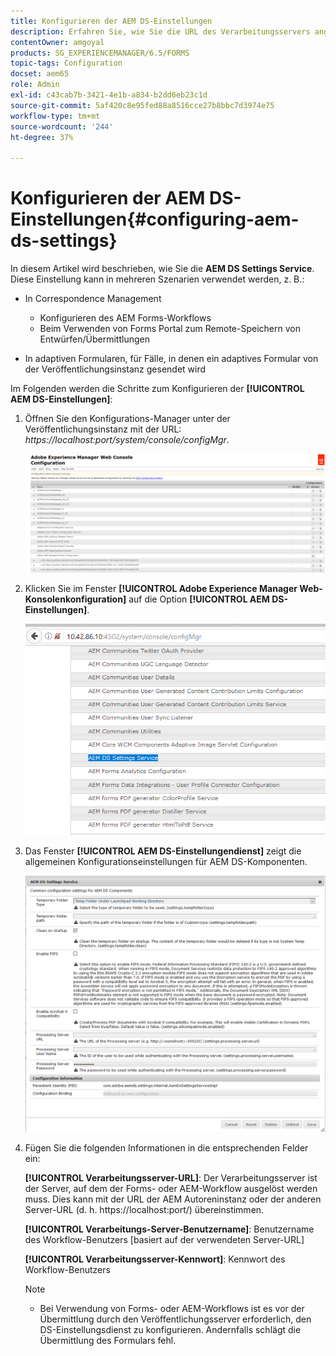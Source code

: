 ```yaml
---
title: Konfigurieren der AEM DS-Einstellungen
description: Erfahren Sie, wie Sie die URL des Verarbeitungsservers angeben, bevor Sie ein Formular senden.
contentOwner: amgoyal
products: SG_EXPERIENCEMANAGER/6.5/FORMS
topic-tags: Configuration
docset: aem65
role: Admin
exl-id: c43cab7b-3421-4e1b-a834-b2dd6eb23c1d
source-git-commit: 5af420c8e95fed88a8516cce27b8bbc7d3974e75
workflow-type: tm+mt
source-wordcount: '244'
ht-degree: 37%

---
```


# Konfigurieren der AEM DS-Einstellungen{#configuring-aem-ds-settings}

In diesem Artikel wird beschrieben, wie Sie die **AEM DS Settings Service**. Diese Einstellung kann in mehreren Szenarien verwendet werden, z. B.:

* In Correspondence Management

   * Konfigurieren des AEM Forms-Workflows
   * Beim Verwenden von Forms Portal zum Remote-Speichern von Entwürfen/Übermittlungen

* In adaptiven Formularen, für Fälle, in denen ein adaptives Formular von der Veröffentlichungsinstanz gesendet wird

Im Folgenden werden die Schritte zum Konfigurieren der **[!UICONTROL AEM DS-Einstellungen]**:

1. Öffnen Sie den Konfigurations-Manager unter der Veröffentlichungsinstanz mit der URL:\
   *https://localhost:port/system/console/configMgr*.

   ![AEM-Web-Konsolenkonfiguration](assets/web_configuration_console_new.png)

1. Klicken Sie im Fenster **[!UICONTROL Adobe Experience Manager Web-Konsolenkonfiguration]** auf die Option **[!UICONTROL AEM DS-Einstellungen]**.

   ![DS-Einstellungen](assets/ds_settings_new.png)

1. Das Fenster **[!UICONTROL AEM DS-Einstellungendienst]** zeigt die allgemeinen Konfigurationseinstellungen für AEM DS-Komponenten.

   ![DS-Einstellungs-Service](assets/ds_settings_service_new.png)

1. Fügen Sie die folgenden Informationen in die entsprechenden Felder ein:

   **[!UICONTROL Verarbeitungsserver-URL]**: Der Verarbeitungsserver ist der Server, auf dem der Forms- oder AEM-Workflow ausgelöst werden muss. Dies kann mit der URL der AEM Autoreninstanz oder der anderen Server-URL (d. h. https://localhost:port/) übereinstimmen.

   **[!UICONTROL Verarbeitungs-Server-Benutzername]**: Benutzername des Workflow-Benutzers [basiert auf der verwendeten Server-URL]

   **[!UICONTROL Verarbeitungsserver-Kennwort]**: Kennwort des Workflow-Benutzers

   >[!NOTE]
   >
   >
   >    
   >    
   >    * Bei Verwendung von Forms- oder AEM-Workflows ist es vor der Übermittlung durch den Veröffentlichungsserver erforderlich, den DS-Einstellungsdienst zu konfigurieren. Andernfalls schlägt die Übermittlung des Formulars fehl.
   >    
   >
